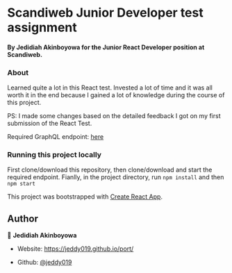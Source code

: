 # Scandiweb Junior Developer test assignment

#### By Jedidiah Akinboyowa for the Junior React Developer position at Scandiweb.

### About

Learned quite a lot in this React test. Invested a lot of time and it was all worth it in the end because I gained a lot of knowledge during the course of this project.

PS: I made some changes based on the detailed feedback I got on my first submission of the React Test.

Required GraphQL endpoint: [here](https://github.com/scandiweb/junior-react-endpoint)

### Running this project locally

First clone/download this repository, then
clone/download and start the required endpoint. Fianlly,
in the project directory, run `npm install` and then `npm start`

This project was bootstrapped with [Create React App](https://github.com/facebook/create-react-app).

## Author

👤 **Jedidiah Akinboyowa**

- Website: https://jeddy019.github.io/port/

- Github: [@jeddy019](https://github.com/jeddy019)

